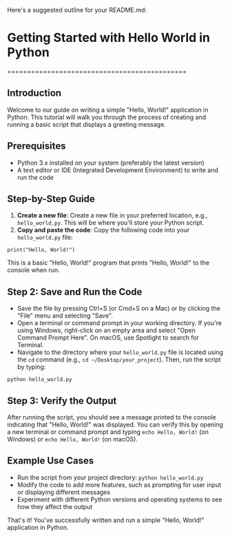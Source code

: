 Here's a suggested outline for your README.md:

# Getting Started with Hello World in Python
=============================================

## Introduction

Welcome to our guide on writing a simple "Hello, World!" application in Python. This tutorial will walk you through the process of creating and running a basic script that displays a greeting message.

## Prerequisites

* Python 3.x installed on your system (preferably the latest version)
* A text editor or IDE (Integrated Development Environment) to write and run the code

## Step-by-Step Guide

1. **Create a new file**: Create a new file in your preferred location, e.g., `hello_world.py`. This will be where you'll store your Python script.
2. **Copy and paste the code**: Copy the following code into your `hello_world.py` file:
```
print("Hello, World!")
```
This is a basic "Hello, World!" program that prints "Hello, World!" to the console when run.

## Step 2: Save and Run the Code

* Save the file by pressing Ctrl+S (or Cmd+S on a Mac) or by clicking the "File" menu and selecting "Save".
* Open a terminal or command prompt in your working directory. If you're using Windows, right-click on an empty area and select "Open Command Prompt Here". On macOS, use Spotlight to search for Terminal.
* Navigate to the directory where your `hello_world.py` file is located using the `cd` command (e.g., `cd ~/Desktop/your_project`). Then, run the script by typing:
```
python hello_world.py
```
## Step 3: Verify the Output

After running the script, you should see a message printed to the console indicating that "Hello, World!" was displayed. You can verify this by opening a new terminal or command prompt and typing `echo Hello, World!` (on Windows) or `echo Hello, World!` (on macOS).

## Example Use Cases

* Run the script from your project directory: `python hello_world.py`
* Modify the code to add more features, such as prompting for user input or displaying different messages
* Experiment with different Python versions and operating systems to see how they affect the output

That's it! You've successfully written and run a simple "Hello, World!" application in Python.